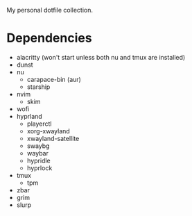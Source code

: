 My personal dotfile collection.

# Dependencies

- alacritty (won't start unless both nu and tmux are installed)
- dunst
- nu
  - carapace-bin (aur)
  - starship
- nvim
  - skim
- wofi
- hyprland
  - playerctl
  - xorg-xwayland
  - xwayland-satellite
  - swaybg
  - waybar
  - hypridle
  - hyprlock
- tmux
  - tpm
- zbar
- grim
- slurp
